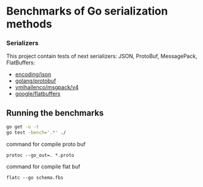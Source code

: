 # Benchmarks of Go serialization methods

### Serializers

This project contain tests of next serializers: JSON, ProtoBuf, MessagePack, FlatBuffers:
- [encoding/json](http://golang.org/pkg/encoding/json/)
- [golang/protobuf](http://github.com/golang/protobuf)
- [vmihailenco/msgpack/v4](https://github.com/vmihailenco/msgpack)
- [google/flatbuffers](http://github.com/google/flatbuffers)

## Running the benchmarks

```bash
go get -u -t
go test -bench='.*' ./
```


command for compile proto buf
```
protoc --go_out=. *.proto
```

command for compile flat buf
```
flatc --go schema.fbs
```